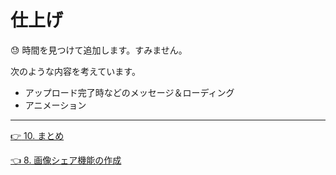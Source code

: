 # 仕上げ

:sweat: 時間を見つけて追加します。すみません。

次のような内容を考えています。

- アップロード完了時などのメッセージ＆ローディング
- アニメーション

----
[:point_right: 10. まとめ](../10)

[:point_left: 8. 画像シェア機能の作成](../08)  

